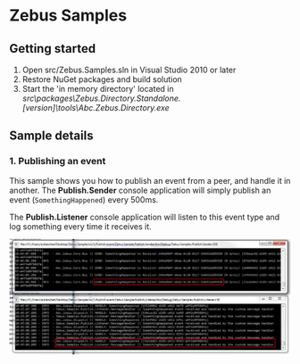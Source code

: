 # Zebus Samples
## Getting started 
1. Open src/Zebus.Samples.sln in Visual Studio 2010 or later
2. Restore NuGet packages and build solution
3. Start the 'in memory directory' located in _src\packages\Zebus.Directory.Standalone.[version]\tools\Abc.Zebus.Directory.exe_

## Sample details
### 1. Publishing an event
This sample shows you how to publish an event from a peer, and handle it in another.
The **Publish.Sender** console application will simply publish an event (`SomethingHappened`) every 500ms. 

The **Publish.Listener** console application will listen to this event type and log something every time it receives it.

![](https://github.com/Abc-Arbitrage/Zebus.Samples/raw/master/img/1.1.png)
